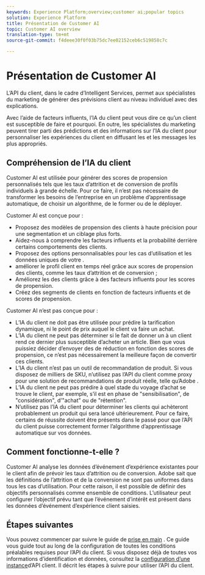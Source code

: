 ```yaml
---
keywords: Experience Platform;overview;customer ai;popular topics
solution: Experience Platform
title: Présentation de Customer AI
topic: Customer AI overview
translation-type: tm+mt
source-git-commit: f4deee30f0f03b75dc7ee02152ceb6c519858c7c

---
```



# Présentation de Customer AI

L’API du client, dans le cadre d’Intelligent Services, permet aux spécialistes du marketing de générer des prévisions client au niveau individuel avec des explications.

Avec l’aide de facteurs influents, l’IA du client peut vous dire ce qu’un client est susceptible de faire et pourquoi. En outre, les spécialistes du marketing peuvent tirer parti des prédictions et des informations sur l’IA du client pour personnaliser les expériences du client en diffusant les  et les messages  les plus appropriés.

## Compréhension de l’IA du client

Customer AI est utilisée pour générer des scores de propension personnalisés tels que les taux d’attrition et de conversion de profils individuels à grande échelle. Pour ce faire, il n’est pas nécessaire de transformer les besoins de l’entreprise en un problème d’apprentissage automatique, de choisir un algorithme, de le former ou de le déployer.

Customer AI est conçue pour :

- Proposez des modèles de propension des clients à haute précision pour une segmentation et un ciblage plus forts.
- Aidez-nous à comprendre les facteurs influents et la probabilité derrière certains comportements des clients.
- Proposez des options personnalisables pour les cas d’utilisation et les données uniques de votre .
- améliorer le profil client en temps réel grâce aux scores de propension des clients, comme les taux d’attrition et de conversion ;
- Améliorez les  des clients grâce à des facteurs influents pour les scores de propension.
- Créez des segments de clients en fonction de facteurs influents et de scores de propension.

Customer AI n’est pas conçue pour :

- L’IA du client ne doit pas être utilisée pour prédire la tarification dynamique, ni le point de prix auquel le client va faire un achat.
- L’IA du client ne peut pas déterminer si le fait de donner un   à un client rend ce dernier plus susceptible d’acheter un article. Bien que vous puissiez décider d’envoyer des  de réduction  en fonction des scores de propension, ce n’est pas nécessairement la meilleure façon de convertir ces clients.
- L’IA du client n’est pas un outil de recommandation de produit. Si vous disposez de milliers de SKU, n’utilisez pas l’API du client comme proxy pour une solution de recommandations de produit réelle, telle qu’Adobe .
- L’IA du client ne peut pas prédire à quel stade du voyage d’achat se trouve le client, par exemple, s’il est en phase de &quot;sensibilisation&quot;, de &quot;considération&quot;, d’&quot;achat&quot; ou de &quot;rétention&quot;.
- N’utilisez pas l’IA du client pour déterminer les clients qui achèteront probablement un produit qui sera lancé ultérieurement. Pour ce faire, certains de réussite doivent être présents dans le passé pour que l’API du client puisse correctement former l’algorithme d’apprentissage automatique sur vos données.

## Comment fonctionne-t-elle ?

Customer AI analyse les données d’événement d’expérience existantes pour le client afin de prévoir les taux d’attrition ou de conversion. Adobe sait que les définitions de l’attrition et de la conversion ne sont pas uniformes dans tous les cas d’utilisation. Pour cette raison, il est possible de définir des objectifs personnalisés comme ensemble de conditions. L’utilisateur peut configurer l’objectif prévu tant que l’événement d’intérêt est présent dans les données d’événement d’expérience client saisies.

## Étapes suivantes

Vous pouvez commencer par suivre le guide de [prise en main](./getting-started.md) . Ce guide vous guide tout au long de la configuration de toutes les conditions préalables requises pour l’API du client. Si vous disposez déjà de toutes vos informations d’identification et données, consultez la [configuration d’une instance](./user-guide/configure.md)d’API client. Il décrit les étapes à suivre pour utiliser l’API du client.